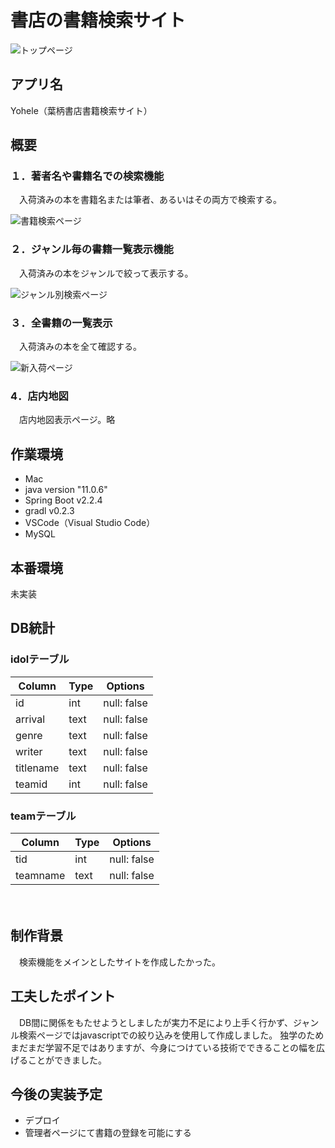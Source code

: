 # 書店の書籍検索サイト
![トップページ](https://lh6.googleusercontent.com/SvURigAqHJmQqY1VCSTXhaHAyBmwqKaEp9zGqrzDBPiXkQCl8tCul_av8QVK8_C9VU8CFawHytngVKk-UXAYUjMf8G1FpnCSCIAzwl9q9skgY_j7Moc=w1280)

## アプリ名
Yohele（葉柄書店書籍検索サイト）

## 概要

### １．著者名や書籍名での検索機能
　入荷済みの本を書籍名または筆者、あるいはその両方で検索する。
  
![書籍検索ページ](https://lh4.googleusercontent.com/rxDTQVkUuopXQKqAjh12ZViu48sdmb2j_f3jA5Im-TTDVKqdhYqkn3GuihNMuuJ8dCa00VK8rYoabpVYQKnZ1DH8kXIMJqiBOMTYer2BZ-WXalMtmp_E=w1280)


### ２．ジャンル毎の書籍一覧表示機能
　入荷済みの本をジャンルで絞って表示する。
  
![ジャンル別検索ページ](https://lh6.googleusercontent.com/rb3EWiVcG4ThFu_BxsRevvQP9lubsdScE21Y1ZekQ70mDwTquD_k523XuJCxXv1Tt94HdcrkVRUKCcTytBLNZlm5LyLHVJyIivX7XQkb3Rbl6Ll-Xg=w1280)


### ３．全書籍の一覧表示
　入荷済みの本を全て確認する。

![新入荷ページ](https://lh4.googleusercontent.com/Zntfg02RcCYe6OPiTAIwR_1npOev2NTYja19-_Wa_7E2EhOfhMjO9jVK2LyPgLHP4pEp-kuUvMvpsj7DcEH9Bi4RLn4FXuyud7vDnDUibRud7FppR8s=w1280)


### 4．店内地図
　店内地図表示ページ。略



## 作業環境

* Mac
* java version "11.0.6"
* Spring Boot v2.2.4
* gradl v0.2.3
* VSCode（Visual Studio Code）
* MySQL

## 本番環境
未実装

## DB統計
### idolテーブル
|Column|Type|Options|
|------|----|-------|
|id|int|null: false|
|arrival|text|null: false|
|genre|text|null: false|
|writer|text|null: false|
|titlename|text|null: false|
|teamid|int|null: false|

### teamテーブル
|Column|Type|Options|
|------|----|-------|
|tid|int|null: false|
|teamname|text|null: false|



　
## 制作背景
　検索機能をメインとしたサイトを作成したかった。


## 工夫したポイント
　DB間に関係をもたせようとしましたが実力不足により上手く行かず、ジャンル検索ページではjavascriptでの絞り込みを使用して作成しました。
 独学のためまだまだ学習不足ではありますが、今身につけている技術でできることの幅を広げることができました。


## 今後の実装予定
* デプロイ
* 管理者ページにて書籍の登録を可能にする
